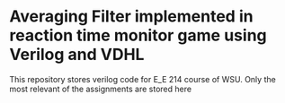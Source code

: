 # Averaging Filter implemented in reaction time monitor game using Verilog and VDHL
This repository stores verilog code for E_E 214 course of WSU. Only the most relevant of the assignments are stored here
